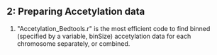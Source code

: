 ## 2: Preparing Accetylation data
1) "Accetylation_Bedtools.r" is the most efficient code to find binned (specified by a variable, binSize) accetylation data for each chromosome separately, or combined.
